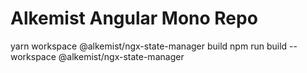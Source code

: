 # Alkemist Angular Mono Repo

yarn workspace @alkemist/ngx-state-manager build
npm run build --workspace @alkemist/ngx-state-manager
